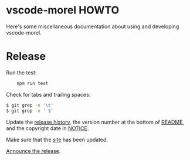 <!--
{% comment %}
Licensed to Julian Hyde under one or more contributor license
agreements.  See the NOTICE file distributed with this work
for additional information regarding copyright ownership.
Julian Hyde licenses this file to you under the Apache
License, Version 2.0 (the "License"); you may not use this
file except in compliance with the License.  You may obtain a
copy of the License at

http://www.apache.org/licenses/LICENSE-2.0

Unless required by applicable law or agreed to in writing,
software distributed under the License is distributed on an
"AS IS" BASIS, WITHOUT WARRANTIES OR CONDITIONS OF ANY KIND,
either express or implied.  See the License for the specific
language governing permissions and limitations under the
License.
{% endcomment %}
-->
# vscode-morel HOWTO

Here's some miscellaneous documentation about using and developing vscode-morel.

# Release

Run the test:
```sh
	npm run test
```

Check for tabs and trailing spaces: 
```sh
$ git grep -n '\t'
$ git grep -n ' $'
```

Update the [release history](HISTORY.md),
the version number at the bottom of [README](README.md),
and the copyright date in [NOTICE](NOTICE).

Make sure that the [site](http://www.hydromatic.net/vscode-morel/) has
been updated.

[Announce the release](https://twitter.com/julianhyde/status/622842100736856064).

